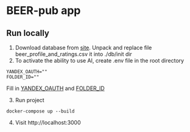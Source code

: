 # BEER-pub app

## Run locally

1. Download database from [site](https://www.kaggle.com/datasets/ruthgn/beer-profile-and-ratings-data-set).
   Unpack and replace file beer_profile_and_ratings.csv it into ./db/init dir
2. To activate the ability to use AI, create .env file in the root directory
```
YANDEX_OAUTH=""
FOLDER_ID=""
```
Fill in [YANDEX_OAUTH](https://yandex.cloud/ru/docs/iam/concepts/authorization/iam-token) and [FOLDER_ID](https://yandex.cloud/ru/docs/resource-manager/operations/folder/get-id#console_1)


3. Run project
```
docker-compose up --build
```
4. Visit http://localhost:3000
